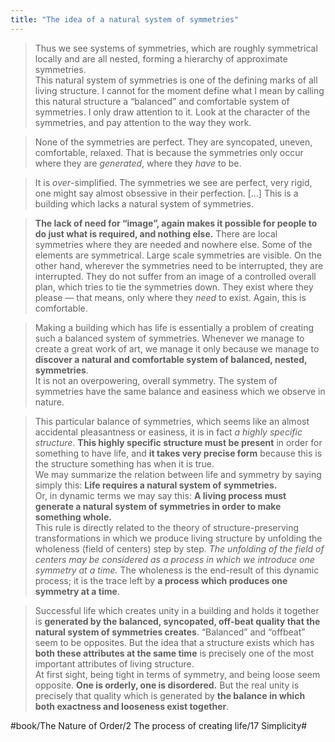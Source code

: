 ```yaml
---
title: "The idea of a natural system of symmetries"
---
```


> Thus we see systems of symmetries, which are roughly symmetrical locally and are all nested, forming a hierarchy of approximate symmetries.  
> This natural system of symmetries is one of the defining marks of all living structure. I cannot for the moment define what I mean by calling this natural structure a “balanced” and comfortable system of symmetries. I only draw attention to it. Look at the character of the symmetries, and pay attention to the way they work.  

> None of the symmetries are perfect. They are syncopated, uneven, comfortable, relaxed. That is because the symmetries only occur where they are *generated*, where they *have* to be.  

> It is *over*-simplified. The symmetries we see are perfect, very rigid, one might say almost obsessive in their perfection. […] This is a building which lacks a natural system of symmetries.  

> **The lack of need for “image”, again makes it possible for people to do just what is required, and nothing else.** There are local symmetries where they are needed and nowhere else. Some of the elements are symmetrical. Large scale symmetries are visible. On the other hand, wherever the symmetries need to be interrupted, they are interrupted. They do not suffer from an image of a controlled overall plan, which tries to tie the symmetries down. They exist where they please — that means, only where they *need* to exist. Again, this is comfortable.  

> Making a building which has life is essentially a problem of creating such a balanced system of symmetries. Whenever we manage to create a great work of art, we manage it only because we manage to **discover a natural and comfortable system of balanced, nested, symmetries**.  
> It is not an overpowering, overall symmetry. The system of symmetries have the same balance and easiness which we observe in nature.  

> This particular balance of symmetries, which seems like an almost accidental pleasantness or easiness, it is in fact *a highly specific structure*. **This highly specific structure must be present** in order for something to have life, and **it takes very precise form** because this is the structure something has when it is true.  
> We may summarize the relation between life and symmetry by saying simply this: **Life requires a natural system of symmetries.**  
> Or, in dynamic terms we may say this: **A living process must generate a natural system of symmetries in order to make something whole.**  
> This rule is directly related to the theory of structure-preserving transformations in which we produce living structure by unfolding the wholeness (field of centers) step by step. *The unfolding of the field of centers may be considered as a process in which we introduce one symmetry at a time.* The wholeness is the end-result of this dynamic process; it is the trace left by **a process which produces one symmetry at a time**.  

> Successful life which creates unity in a building and holds it together is **generated by the balanced, syncopated, off-beat quality that the natural system of symmetries creates**. “Balanced” and “offbeat” seem to be opposites. But the idea that a structure exists which has **both these attributes at the same time** is precisely one of the most important attributes of living structure.  
> At first sight, being tight in terms of symmetry, and being loose seem opposite. **One is orderly, one is disordered.** But the real unity is precisely that quality which is generated by **the balance in which both exactness and looseness exist together**.  

#book/The Nature of Order/2 The process of creating life/17 Simplicity#